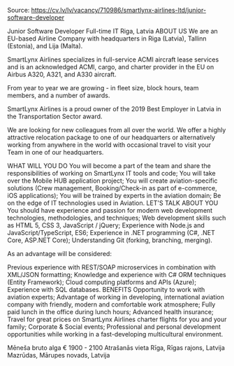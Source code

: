 
Source: <https://cv.lv/lv/vacancy/710986/smartlynx-airlines-ltd/junior-software-developer>

Junior Software Developer
Full-time
IT
Riga, Latvia
ABOUT US
We are an EU-based Airline Company with headquarters in Riga (Latvia), Tallinn (Estonia), and Lija (Malta).



SmartLynx Airlines specializes in full-service ACMI aircraft lease services and is an acknowledged ACMI, cargo, and charter provider in the EU on Airbus A320, A321, and A330 aircraft. 



From year to year we are growing - in fleet size, block hours, team members, and a number of awards.

SmartLynx Airlines is a proud owner of the 2019 Best Employer in Latvia in the Transportation Sector award.



We are looking for new colleagues from all over the world. We offer a highly attractive relocation package to one of our headquarters or alternatively working from anywhere in the world with occasional travel to visit your Team in one of our headquarters. 



WHAT WILL YOU DO
You will become a part of the team and share the responsibilities of working on SmartLynx IT tools and code;
You will take over the Mobile HUB application project;
You will create aviation-specific solutions (Crew management, Booking/Check-in as part of e-commerce, iOS applications);
You will be trained by experts in the aviation domain;
Be on the edge of IT technologies used in Aviation.
LET'S TALK ABOUT YOU
You should have experience and passion for modern web development technologies, methodologies, and techniques;
Web development skills such as HTML 5, CSS 3, JavaScript / jQuery; Experience with Node.js and JavaScript/TypeScript, ES6;
Experience in .NET programming (C#, .NET Core, ASP.NET Core); Understanding Git (forking, branching, merging). 


As an advantage will be considered:

Previous experience with REST/SOAP microservices in combination with XML/JSON formatting;
Knowledge and experience with C# ORM techniques (Entity Framework);
Cloud computing platforms and APIs (Azure);
Experience with SQL databases.
BENEFITS
Opportunity to work with aviation experts;
Advantage of working in developing, international aviation company with friendly, modern and comfortable work atmosphere;
Fully paid lunch in the office during lunch hours;
Advanced health insurance;
Travel for great prices on SmartLynx Airlines charter flights for you and your family;
Corporate & Social events;
Professional and personal development opportunities while working in a fast-developing multicultural environment.


Mēneša bruto alga
  € 1900 - 2100
Atrašanās vieta
Rīga, Rīgas rajons, Latvija
Mazrūdas, Mārupes novads, Latvija